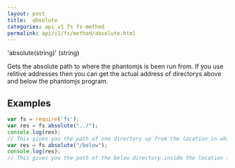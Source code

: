 ```yaml
---
layout: post
title:  absolute
categories: api_v1 fs fs-method
permalink: api/v1/fs/method/absolute.html
---
```

'absolute(string)' (string)

Gets the absolute path to where the phantomjs is been run from.
If you use relitive addresses then you can get the actual address of directorys above and below the phantomjs program.

## Examples

```javascript
var fs = require('fs');
var res = fs.absolute("../");
console.log(res);
// This gives you the path of one directory up from the location in which the phantomjs is running.
var res = fs.absolute("/below");
console.log(res);
// This gives you the path of the below directory inside the location in which the phantomjs is running.
```








